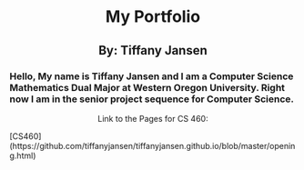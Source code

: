 <h1 align="center"> My Portfolio </h1>
<h2 align="center"> By: Tiffany Jansen </h2>
<h3> Hello, My name is Tiffany Jansen and I am a Computer Science Mathematics Dual Major at Western Oregon University. Right now I am in the senior project sequence for Computer Science.</h3>
<p align="center">Link to the Pages for CS 460: </p> [CS460](https://github.com/tiffanyjansen/tiffanyjansen.github.io/blob/master/opening.html)
